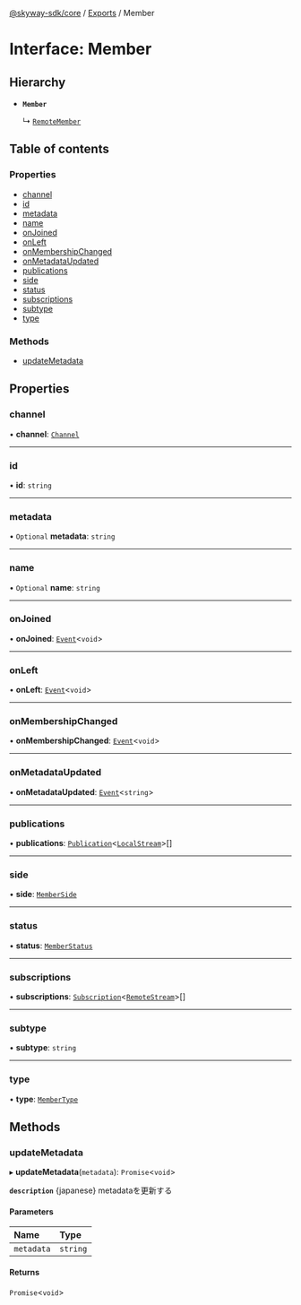 [@skyway-sdk/core](../README.md) / [Exports](../modules.md) / Member

# Interface: Member

## Hierarchy

- **`Member`**

  ↳ [`RemoteMember`](RemoteMember.md)

## Table of contents

### Properties

- [channel](Member.md#channel)
- [id](Member.md#id)
- [metadata](Member.md#metadata)
- [name](Member.md#name)
- [onJoined](Member.md#onjoined)
- [onLeft](Member.md#onleft)
- [onMembershipChanged](Member.md#onmembershipchanged)
- [onMetadataUpdated](Member.md#onmetadataupdated)
- [publications](Member.md#publications)
- [side](Member.md#side)
- [status](Member.md#status)
- [subscriptions](Member.md#subscriptions)
- [subtype](Member.md#subtype)
- [type](Member.md#type)

### Methods

- [updateMetadata](Member.md#updatemetadata)

## Properties

### channel

• **channel**: [`Channel`](Channel.md)

___

### id

• **id**: `string`

___

### metadata

• `Optional` **metadata**: `string`

___

### name

• `Optional` **name**: `string`

___

### onJoined

• **onJoined**: [`Event`](../classes/Event.md)<`void`\>

___

### onLeft

• **onLeft**: [`Event`](../classes/Event.md)<`void`\>

___

### onMembershipChanged

• **onMembershipChanged**: [`Event`](../classes/Event.md)<`void`\>

___

### onMetadataUpdated

• **onMetadataUpdated**: [`Event`](../classes/Event.md)<`string`\>

___

### publications

• **publications**: [`Publication`](Publication.md)<[`LocalStream`](../modules.md#localstream)\>[]

___

### side

• **side**: [`MemberSide`](../modules.md#memberside)

___

### status

• **status**: [`MemberStatus`](../modules.md#memberstatus)

___

### subscriptions

• **subscriptions**: [`Subscription`](Subscription.md)<[`RemoteStream`](../modules.md#remotestream)\>[]

___

### subtype

• **subtype**: `string`

___

### type

• **type**: [`MemberType`](../modules.md#membertype)

## Methods

### updateMetadata

▸ **updateMetadata**(`metadata`): `Promise`<`void`\>

**`description`** {japanese} metadataを更新する

#### Parameters

| Name | Type |
| :------ | :------ |
| `metadata` | `string` |

#### Returns

`Promise`<`void`\>
